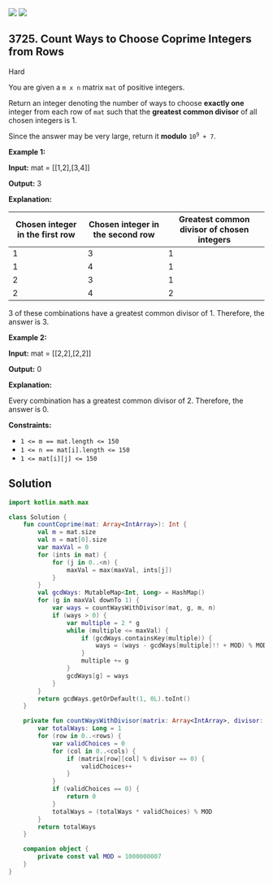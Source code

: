 [![](https://img.shields.io/github/stars/javadev/LeetCode-in-Kotlin?label=Stars&style=flat-square)](https://github.com/javadev/LeetCode-in-Kotlin)
[![](https://img.shields.io/github/forks/javadev/LeetCode-in-Kotlin?label=Fork%20me%20on%20GitHub%20&style=flat-square)](https://github.com/javadev/LeetCode-in-Kotlin/fork)

## 3725\. Count Ways to Choose Coprime Integers from Rows

Hard

You are given a `m x n` matrix `mat` of positive integers.

Return an integer denoting the number of ways to choose **exactly one** integer from each row of `mat` such that the **greatest common divisor** of all chosen integers is 1.

Since the answer may be very large, return it **modulo** <code>10<sup>9</sup> + 7</code>.

**Example 1:**

**Input:** mat = \[\[1,2],[3,4]]

**Output:** 3

**Explanation:**

| Chosen integer in the first row | Chosen integer in the second row | Greatest common divisor of chosen integers |
|---------------------------------|----------------------------------|--------------------------------------------|
| 1 | 3 | 1 |
| 1 | 4 | 1 |
| 2 | 3 | 1 |
| 2 | 4 | 2 |

3 of these combinations have a greatest common divisor of 1. Therefore, the answer is 3.

**Example 2:**

**Input:** mat = \[\[2,2],[2,2]]

**Output:** 0

**Explanation:**

Every combination has a greatest common divisor of 2. Therefore, the answer is 0.

**Constraints:**

*   `1 <= m == mat.length <= 150`
*   `1 <= n == mat[i].length <= 150`
*   `1 <= mat[i][j] <= 150`

## Solution

```kotlin
import kotlin.math.max

class Solution {
    fun countCoprime(mat: Array<IntArray>): Int {
        val m = mat.size
        val n = mat[0].size
        var maxVal = 0
        for (ints in mat) {
            for (j in 0..<n) {
                maxVal = max(maxVal, ints[j])
            }
        }
        val gcdWays: MutableMap<Int, Long> = HashMap()
        for (g in maxVal downTo 1) {
            var ways = countWaysWithDivisor(mat, g, m, n)
            if (ways > 0) {
                var multiple = 2 * g
                while (multiple <= maxVal) {
                    if (gcdWays.containsKey(multiple)) {
                        ways = (ways - gcdWays[multiple]!! + MOD) % MOD
                    }
                    multiple += g
                }
                gcdWays[g] = ways
            }
        }
        return gcdWays.getOrDefault(1, 0L).toInt()
    }

    private fun countWaysWithDivisor(matrix: Array<IntArray>, divisor: Int, rows: Int, cols: Int): Long {
        var totalWays: Long = 1
        for (row in 0..<rows) {
            var validChoices = 0
            for (col in 0..<cols) {
                if (matrix[row][col] % divisor == 0) {
                    validChoices++
                }
            }
            if (validChoices == 0) {
                return 0
            }
            totalWays = (totalWays * validChoices) % MOD
        }
        return totalWays
    }

    companion object {
        private const val MOD = 1000000007
    }
}
```